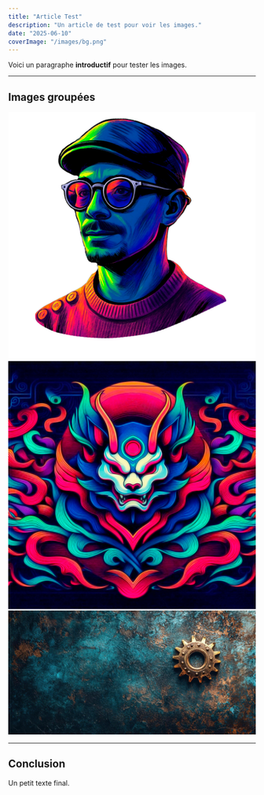 ```yaml
---
title: "Article Test"
description: "Un article de test pour voir les images."
date: "2025-06-10"
coverImage: "/images/bg.png"
---
```


Voici un paragraphe **introductif** pour tester les images.

---

## Images groupées

<div class="gallery">
  <img src="/images/profil.png" alt="Image 1" />
  <img src="/images/hero.png" alt="Image 2" />
  <img src="/images/bg.jpg" alt="Image 3" />
</div>

---

## Conclusion

Un petit texte final.
